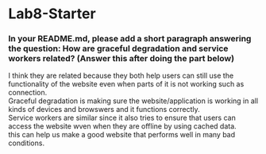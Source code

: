 # Lab8-Starter


### In your README.md, please add a short paragraph answering the question: How are graceful degradation and service workers related? (Answer this after doing the part below)  
I think they are related because they both help users can still use the functionality of the website even when parts of it is not working such as connection.  
Graceful degradation is making sure the website/application is working in all kinds of devices and browswers and it functions correctly.  
Service workers are similar since it also tries to ensure that users can access the website wven when they are offline by using cached data.  
this can help us make a good website that performs well in many bad conditions.